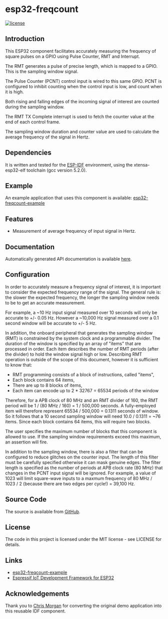 # esp32-freqcount

[![license](https://img.shields.io/github/license/mashape/apistatus.svg)]()

## Introduction

This ESP32 component facilitates accurately measuring the frequency of square pulses on a GPIO using Pulse Counter, RMT and Interrupt.

The RMT generates a pulse of precise length, which is mapped to a GPIO. This is the sampling window signal.

The Pulse Counter (PCNT) control input is wired to this same GPIO. PCNT is configured to inhibit counting when the control input is low, and count when it is high.

Both rising and falling edges of the incoming signal of interest are counted during the sampling window.

The RMT TX Complete interrupt is used to fetch the counter value at the end of each control frame.

The sampling window duration and counter value are used to calculate the average frequency of the signal in Hertz.

## Dependencies

It is written and tested for the [ESP-IDF](https://github.com/espressif/esp-idf) environment, using the xtensa-esp32-elf toolchain (gcc version 5.2.0).

## Example

An example application that uses this component is available: [esp32-freqcount-example](https://github.com/DavidAntliff/esp32-freqcount-example)

## Features

* Measurement of average frequency of input signal in Hertz.

## Documentation

Automatically generated API documentation is available [here](https://davidantliff.github.io/esp32-freqcount/index.html).

## Configuration

In order to accurately measure a frequency signal of interest, it is important to consider the expected frequency range of the signal.
The general rule is: the slower the expected frequency, the longer the sampling window needs to be to get an accurate measurement.

For example, a ~10 Hz input signal measured over 10 seconds will only be accurate to +/- 0.05 Hz. However a ~10,000 Hz signal measured over a 0.1 second window will be accurate to +/- 5 Hz.

In addition, the onboard peripheral that generates the sampling window (RMT) is constrained by the system clock and a programmable divider.
The duration of the window is specified by an array of "items" that are processed in order. Each item describes the number of RMT periods (after the divider) to hold the window signal high or low. Describing RMT operation is outside of the scope of this document, however it is sufficient to know that:

 * RMT programming consists of a block of instructions, called "items",
 * Each block contains 64 items,
 * There are up to 8 blocks of items,
 * Each item can encode up to 2 * 32767 = 65534 periods of the window

Therefore, for a APB clock of 80 MHz and an RMT divider of 160, the RMT period will be 1 / (80 MHz / 160) = 1 / 500,000 seconds.
A fully-employed item will therefore represent 65534 / 500,000 = 0.1311 seconds of window. So it follows that a 10 second sampling window will need 10.0 / 0.1311 = ~76 items. Since each block contains 64 items, this will require two blocks.

The user specifies the maximum number of blocks that this component is allowed to use. If the sampling window requirements exceed this maximum, an assertion will fire.

In addition to the sampling window, there is also a filter that can be configured to reduce glitches on the counter input. The length of this filter must be carefully specified otherwise it can mask genuine edges. The filter length is specified as the number of periods at APB clock rate (80 MHz) that changes in the PCNT input signal will be ignored. For example, a value of 1023 will limit square-wave inputs to a maxmum frequency of 80 MHz / 1023 / 2 (because there are two edges per cycle!) = 39,100 Hz.

## Source Code

The source is available from [GitHub](https://www.github.com/DavidAntliff/esp32-freqcount).

## License

The code in this project is licensed under the MIT license - see LICENSE for details.

## Links

 * [esp32-freqcount-example](https://github.com/DavidAntliff/esp32-freqcount-example)
 * [Espressif IoT Development Framework for ESP32](https://github.com/espressif/esp-idf)

## Acknowledgements

Thank you to [Chris Morgan](https://github.com/chmorgan) for converting the original demo application into this reusable IDF component.




